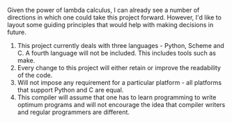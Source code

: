 Given the power of lambda calculus, I can already see a number of directions in which one could take this project forward. However, I'd like to layout some guiding principles that would help with making decisions in future.

1. This project currently deals with three languages - Python, Scheme and C. A fourth language will not be included. This includes tools such as make.
2. Every change to this project will either retain or improve the readability of the code.
3. Will not impose any requirement for a particular platform - all platforms that support Python and C are equal.
4. This compiler will assume that one has to learn programming to write optimum programs and will not encourage the idea that compiler writers and regular programmers are different.
